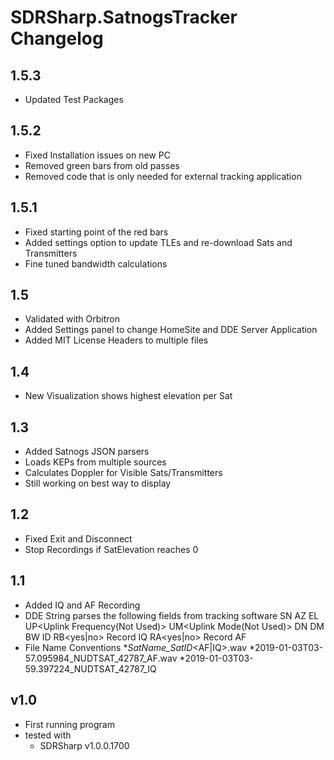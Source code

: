 # SDRSharp.SatnogsTracker Changelog
## 1.5.3
* Updated Test Packages
## 1.5.2
* Fixed Installation issues on new PC
* Removed green bars from old passes
* Removed code that is only needed for external tracking application
## 1.5.1
* Fixed starting point of the red bars
* Added settings option to update TLEs and re-download Sats and Transmitters
* Fine tuned bandwidth calculations
## 1.5 ##
* Validated with Orbitron
* Added Settings panel to change HomeSite and DDE Server Application
* Added MIT License Headers to multiple files
## 1.4 ##
* New Visualization shows highest elevation per Sat
## 1.3 ##
* Added Satnogs JSON parsers
* Loads KEPs from multiple sources
* Calculates Doppler for Visible Sats/Transmitters
* Still working on best way to display
## 1.2 ##
* Fixed Exit and Disconnect
* Stop Recordings if SatElevation reaches 0
## 1.1 ##
* Added IQ and AF Recording 
* DDE String parses the following fields from tracking software
	SN<Satellite Name>
	AZ<Azimuth>
	EL<Elevation>
	UP<Uplink Frequency(Not Used)>
	UM<Uplink Mode(Not Used)>
	DN<Downlink Frequency in Hz>
	DM<Downlink Mode>
	BW<Filter Bandwidth in Hz>
	ID<Satnogs ID>
	RB<yes|no> Record IQ
	RA<yes|no> Record AF
* File Name Conventions
	*<Date>_SatName_SatID_<AF|IQ>.wav
	*2019-01-03T03-57.095984_NUDTSAT_42787_AF.wav
	*2019-01-03T03-59.397224_NUDTSAT_42787_IQ
## v1.0 ##
* First running program 
* tested with 
  * SDRSharp v1.0.0.1700
